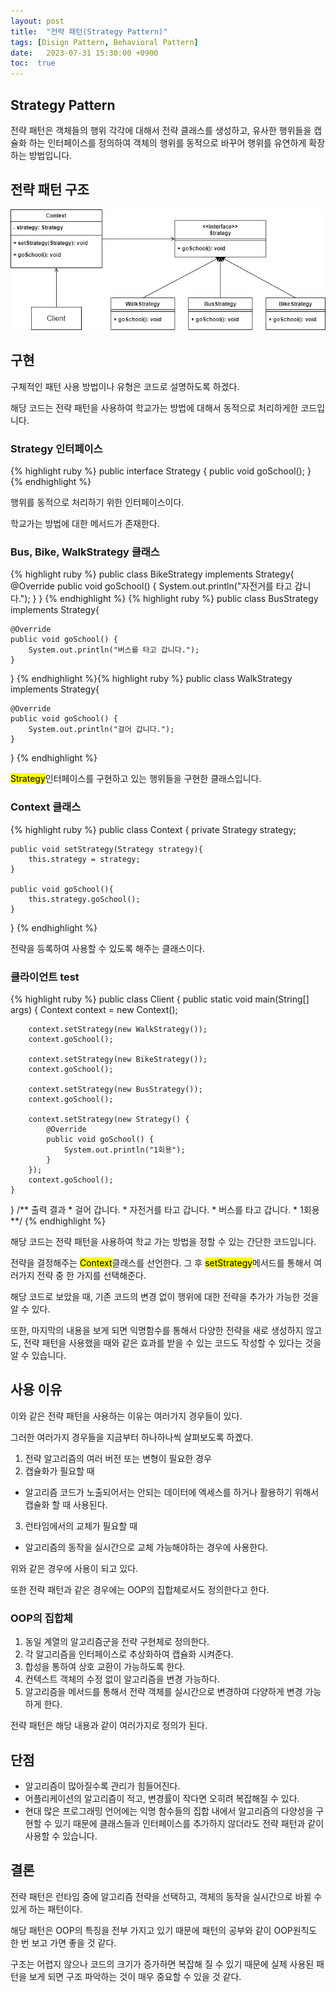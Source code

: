 ```yaml
---
layout: post
title:  "전략 패턴(Strategy Pattern)"
tags: [Disign Pattern, Behavioral Pattern]
date:   2023-07-31 15:30:00 +0900
toc:  true
---
```


## Strategy Pattern

전략 패턴은 객체들의 행위 각각에 대해서 전략 클래스를 생성하고, 유사한 행위들을 캡슐화 하는 인터페이스를 정의하여 객체의 행위를 동적으로 바꾸어 행위를 유연하게 확장하는 방법입니다.

## 전략 패턴 구조

![Class Diagram](https://github.com/seeungmin/seeungmin.github.io/blob/main/DesignPatternDiagram/%EC%A0%84%EB%9E%B5%20%ED%8C%A8%ED%84%B4.png?raw=true "Strategy Pattern Class Diagram")



## 구현
구체적인 패턴 사용 방법이나 유형은 코드로 설명하도록 하겠다.

해당 코드는 전략 패턴을 사용하여 학교가는 방법에 대해서 동적으로 처리하게한 코드입니다.


### Strategy 인터페이스

{% highlight ruby %}
public interface Strategy {
    public void goSchool();
}
{% endhighlight %}

행위를 동적으로 처리하기 위한 인터페이스이다.

학교가는 방법에 대한 메서드가 존재한다.

### Bus, Bike, WalkStrategy 클래스
{% highlight ruby %}
public class BikeStrategy implements Strategy{
    @Override
    public void goSchool() {
        System.out.println("자전거를 타고 갑니다.");
    }
}
{% endhighlight %}
{% highlight ruby %}
public class BusStrategy implements Strategy{

    @Override
    public void goSchool() {
        System.out.println("버스를 타고 갑니다.");
    }
}
{% endhighlight %}{% highlight ruby %}
public class WalkStrategy implements Strategy{

    @Override
    public void goSchool() {
        System.out.println("걸어 갑니다.");
    }
}
{% endhighlight %}

<mark>Strategy</mark>인터페이스를 구현하고 있는 행위들을 구현한 클래스입니다.


### Context 클래스
{% highlight ruby %}
public class Context {
    private Strategy strategy;

    public void setStrategy(Strategy strategy){
        this.strategy = strategy;
    }

    public void goSchool(){
        this.strategy.goSchool();
    }
}
{% endhighlight %}

전략을 등록하여 사용할 수 있도록 해주는 클래스이다.

### 클라이언트 test
{% highlight ruby %}
public class Client {
    public static void main(String[] args) {
        Context context = new Context();

        context.setStrategy(new WalkStrategy());
        context.goSchool();

        context.setStrategy(new BikeStrategy());
        context.goSchool();

        context.setStrategy(new BusStrategy());
        context.goSchool();

        context.setStrategy(new Strategy() {
            @Override
            public void goSchool() {
                System.out.println("1회용");
            }
        });
        context.goSchool();
    }
}
    /** 출력 결과
        * 걸어 갑니다.
        * 자전거를 타고 갑니다.
        * 버스를 타고 갑니다.
        * 1회용
        **/
{% endhighlight %}

해당 코드는 전략 패턴을 사용하여 학교 가는 방법을 정할 수 있는 간단한 코드입니다.

전략을 결정해주는 <mark>Context</mark>클래스를 선언한다. 그 후 <mark>setStrategy</mark>메서드를 통해서 여러가지 전략 중 한 가지를 선택해준다.

해당 코드로 보았을 때, 기존 코드의 변경 없이 행위에 대한 전략을 추가가 가능한 것을 알 수 있다.

또한, 마지막의 내용을 보게 되면 익명함수를 통해서 다양한 전략을 새로 생성하지 않고도, 전략 패턴을 사용했을 때와 같은 효과를 받을 수 있는 코드도 작성할 수 있다는 것을 알 수 있습니다.

## 사용 이유

이와 같은 전략 패턴을 사용하는 이유는 여러가지 경우들이 있다.

그러한 여러가지 경우들을 지금부터 하나하나씩 살펴보도록 하곘다.

1. 전략 알고리즘의 여러 버전 또는 변형이 필요한 경우
2. 캡슐화가 필요할 때
- 알고리즘 코드가 노출되어서는 안되는 데이터에 엑세스를 하거나 활용하기 위해서 캡슐화 할 때 사용된다.
3. 런타임에서의 교체가 필요할 때
- 알고리즘의 동작을 실시간으로 교체 가능해야하는 경우에 사용한다.

위와 같은 경우에 사용이 되고 있다.

또한 전략 패턴과 같은 경우에는 OOP의 집합체로서도 정의한다고 한다.

### OOP의 집합체

1. 동일 계열의 알고리즘군을 전략 구현체로 정의한다.
2. 각 알고리즘을 인터페이스로 추상화하여 캡슐화 시켜준다.
3. 합성을 통하여 상호 교환이 가능하도록 한다.
4. 컨텍스트 객체의 수정 없이 알고리즘을 변경 가능하다.
5. 알고리즘을 메서드를 통해서 전략 객체를 실시간으로 변경하여 다양하게 변경 가능하게 한다.

전략 패턴은 해당 내용과 같이 여러가지로 정의가 된다.


## 단점
- 알고리즘이 많아질수록 관리가 힘들어진다.
- 어플리케이션의 알고리즘이 적고, 변경률이 작다면 오히려 복잡해질 수 있다.
- 현대 많은 프로그래밍 언어에는 익명 함수들의 집합 내에서 알고리즘의 다양성을 구현할 수 있기 때문에 클래스들과 인터페이스를 추가하지 않더라도 전략 패턴과 같이 사용할 수 있습니다.

## 결론

전략 패턴은 런타임 중에 알고리즘 전략을 선택하고, 객체의 동작을 실시간으로 바뀔 수 있게 하는 패턴이다.

해당 패턴은 OOP의 특징을 전부 가지고 있기 때문에 패턴의 공부와 같이 OOP원칙도 한 번 보고 가면 좋을 것 같다.

구조는 어렵지 않으나 코드의 크기가 증가하면 복잡해 질 수 있기 때문에 실제 사용된 패턴을 보게 되면 구조 파악하는 것이 매우 중요할 수 있을 것 같다.